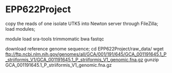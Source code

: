 # EPP622Project
copy the reads of one isolate UTK5 into Newton server through FileZilla;
load modules;

module load sra-tools trimmomatic bwa fastqc

download reference genome sequence;
cd EPP622Project/raw_data/
wget ftp://ftp.ncbi.nlm.nih.gov/genomes/all/GCA/001/191/645/GCA_001191645.1_P_striiformis_V1/GCA_001191645.1_P_striiformis_V1_genomic.fna.gz
gunzip GCA_001191645.1_P_striiformis_V1_genomic.fna.gz





